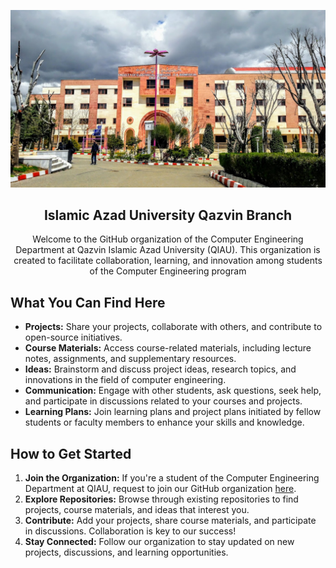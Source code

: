 <p align="center">
  <a href="https://github.com/QSSLibrary">
  <img src="https://github.com/QIAU-CE/Assets/blob/main/images/ce-department.jpg?raw=true"></a>
</p>

<div align="center">
    <h2>Islamic Azad University Qazvin Branch</h2>
    <p>Welcome to the GitHub organization of the Computer Engineering Department at Qazvin Islamic Azad University (QIAU). This organization is created to facilitate collaboration, learning, and innovation among students of the Computer Engineering program</p>
</div>

## What You Can Find Here
- **Projects:** Share your projects, collaborate with others, and contribute to open-source initiatives.
- **Course Materials:** Access course-related materials, including lecture notes, assignments, and supplementary resources.
- **Ideas:** Brainstorm and discuss project ideas, research topics, and innovations in the field of computer engineering.
- **Communication:** Engage with other students, ask questions, seek help, and participate in discussions related to your courses and projects.
- **Learning Plans:** Join learning plans and project plans initiated by fellow students or faculty members to enhance your skills and knowledge.

## How to Get Started
1. **Join the Organization:** If you're a student of the Computer Engineering Department at QIAU, request to join our GitHub organization [here](https://github.com/orgs/QIAU-CE/discussions/2).
2. **Explore Repositories:** Browse through existing repositories to find projects, course materials, and ideas that interest you.
3. **Contribute:** Add your projects, share course materials, and participate in discussions. Collaboration is key to our success!
4. **Stay Connected:** Follow our organization to stay updated on new projects, discussions, and learning opportunities.
